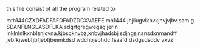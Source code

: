 this file consist of all the program related to

mth144CZXDFADFAFDFADZDCXVAEFE
mh1444
jhjliugvlkhvkjhvjvjhv
sam
g
SDANFLNGLASDFLKA
sdgrtgregwegsg
jerin
lnklnlnlkxnblsnjcvna.kjbscknvbz,xnbvjhadsbj
sdjngsjnansdxnmandff
jebfkjwebfjbfjebfjbeenkdsd
wdchbjsbhdc
fsaafd
dsdgsdsddv
vxvz
